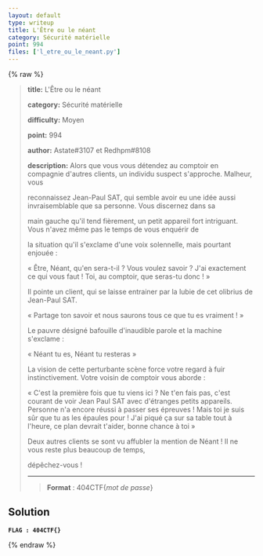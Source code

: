 ```yaml
---
layout: default
type: writeup
title: L'Être ou le néant
category: Sécurité matérielle
point: 994
files: ['l_etre_ou_le_neant.py']
---
```


{% raw %}
> **title:** L'Être ou le néant
>
> **category:** Sécurité matérielle
>
> **difficulty:** Moyen
>
> **point:** 994
>
> **author:** Astate#3107 et Redhpm#8108
>
> **description:**
> Alors que vous vous détendez au comptoir en compagnie d'autres clients, un individu suspect s'approche. Malheur, vous
> 
> reconnaissez Jean-Paul SAT, qui semble avoir eu une idée aussi invraisemblable que sa personne. Vous discernez dans sa
> 
> main gauche qu'il tend fièrement, un petit appareil fort intriguant. Vous n'avez même pas le temps de vous enquérir de
> 
> la situation qu'il s'exclame d'une voix solennelle, mais pourtant enjouée :
> 
> « Être, Néant, qu'en sera-t-il ? Vous voulez savoir ? J'ai exactement ce qui vous faut ! Toi, au comptoir, que seras-tu donc ! »
> 
> Il pointe un client, qui se laisse entrainer par la lubie de cet olibrius de Jean-Paul SAT.
> 
> « Partage ton savoir et nous saurons tous ce que tu es vraiment ! »
> 
> Le pauvre désigné bafouille d'inaudible parole et la machine s'exclame :
> 
> « Néant tu es, Néant tu resteras »
> 
> La vision de cette perturbante scène force votre regard à fuir instinctivement. Votre voisin de comptoir vous aborde :
> 
> « C'est la première fois que tu viens ici ? Ne t'en fais pas, c'est courant de voir Jean Paul SAT avec d'étranges petits appareils. Personne n'a encore réussi à passer ses épreuves ! Mais toi je suis sûr que tu as les épaules pour ! J'ai piqué ça sur sa table tout à l'heure, ce plan devrait t'aider, bonne chance à toi »
> 
> Deux autres clients se sont vu affubler la mention de Néant ! Il ne vous reste plus beaucoup de temps,
> 
> dépêchez-vous !
> 
> ***
> 
> > **Format** : 404CTF{*mot de passe*}

## Solution


**`FLAG : 404CTF{}`**

{% endraw %}